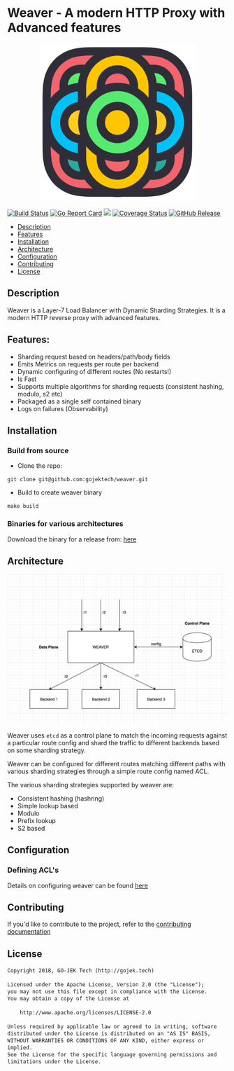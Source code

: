 # Weaver - A modern HTTP Proxy with Advanced features

<p align="center"><img src="docs/weaver-logo.png" width="360"></p>

<a href="https://travis-ci.org/gojektech/weaver"><img src="https://travis-ci.org/gojektech/weaver.svg?branch=master" alt="Build Status"></img></a> [![Go Report Card](https://goreportcard.com/badge/github.com/gojekfarm/weaver)](https://goreportcard.com/report/github.com/gojekfarm/weaver)
  <a href="https://golangci.com"><img src="https://golangci.com/badges/github.com/gojektech/weaver.svg"></img></a>
[![Coverage Status](https://coveralls.io/repos/github/gojektech/weaver/badge.svg?branch=master)](https://coveralls.io/github/gojektech/weaver?branch=master)
[![GitHub Release](https://img.shields.io/github/release/gojektech/weaver.svg?style=flat)](https://github.com/gojektech/weaver/releases)


* [Description](#description)
* [Features](#features)
* [Installation](#installation)
* [Architecture](#architecture)
* [Configuration](#configuration)
* [Contributing](#contributing)
* [License](#license)

## Description
Weaver is a Layer-7 Load Balancer with Dynamic Sharding Strategies. 
It is a modern HTTP reverse proxy with advanced features.

## Features:

- Sharding request based on headers/path/body fields
- Emits Metrics on requests per route per backend
- Dynamic configuring of different routes (No restarts!)
- Is Fast
- Supports multiple algorithms for sharding requests (consistent hashing, modulo, s2 etc)
- Packaged as a single self contained binary
- Logs on failures (Observability)

## Installation

### Build from source

- Clone the repo:
```
git clone git@github.com:gojektech/weaver.git
```

- Build to create weaver binary
```
make build
```

### Binaries for various architectures

Download the binary for a release from: [here](https://github.com/gojekfarm/weaver/releases)

## Architecture

<p align="center"><img src="docs/weaver_architecture.png" width="860"></p>

Weaver uses `etcd` as a control plane to match the incoming requests against a particular route config and shard the traffic to different backends based on some sharding strategy.

Weaver can be configured for different routes matching different paths with various sharding strategies through a simple route config named ACL.

The various sharding strategies supported by weaver are:

- Consistent hashing (hashring)
- Simple lookup based
- Modulo
- Prefix lookup
- S2 based

## Configuration

### Defining ACL's

Details on configuring weaver can be found [here](docs/weaver_acls.md)

## Contributing
If you'd like to contribute to the project, refer to the [contributing documentation](https://github.com/gojektech/weaver/blob/master/CONTRIBUTING.md)

## License

```
Copyright 2018, GO-JEK Tech (http://gojek.tech)

Licensed under the Apache License, Version 2.0 (the "License");
you may not use this file except in compliance with the License.
You may obtain a copy of the License at

    http://www.apache.org/licenses/LICENSE-2.0

Unless required by applicable law or agreed to in writing, software
distributed under the License is distributed on an "AS IS" BASIS,
WITHOUT WARRANTIES OR CONDITIONS OF ANY KIND, either express or implied.
See the License for the specific language governing permissions and
limitations under the License.
```
